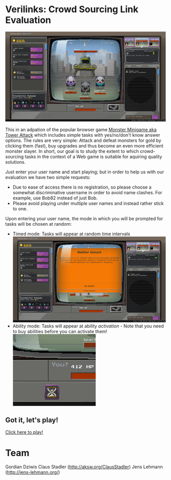 # Verilinks: Crowd Sourcing Link Evaluation

![VeriTask vanilla](images/veritask-vanilla.png)

This in an adpation of the popular browser game [Monster Minigame aka Tower Attack](https://github.com/SteamDatabase/MonsterMinigame) which includes simple tasks with  yes/no/don't know answer options.
The rules are very simple: Attack and defeat monsters for gold by clicking them (fast), buy upgrades and thus become an even more efficient monster slayer.
In short, our goal is to study the extent to which crowd-sourcing tasks in the context of a Web game is suitable for aquiring quality solutions.

Just enter your user name and start playing; but in order to help us with our evaluation we have two simple requests:

* Due to ease of access there is no registration, so please choose a somewhat discriminative username in order to avoid name clashes. For example, use Bob82 instead of just Bob.
* Please avoid playing under multiple user names and instead rather stick to one.

Upon entering your user name, the mode in which you will be prompted for tasks will be chosen at random:

* Timed mode: Tasks will appear at random time intervals
![VeriTask timed tasks](images/veritask-timed.png)
* Ability mode: Tasks will appear at ability _activation_ - Note that you need to buy abilities before you can activate them!
![VeriTask ability](images/veritask-ability.png)


## Got it, let's play!

[Click here to play!](http://138.68.87.150/)

# Team

Gordian Dziwis
Claus Stadler (http://aksw.org/ClausStadler)
Jens Lehmann (http://jens-lehmann.org/)



